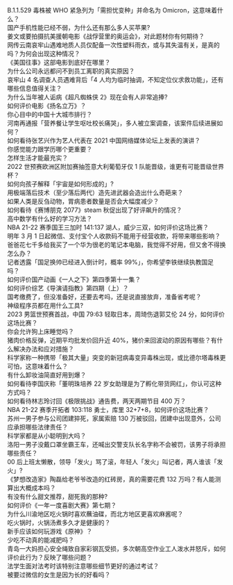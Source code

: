 B.1.1.529 毒株被 WHO 紧急列为「需担忧变种」并命名为 Omicron，这意味着什么？  
国产手机性能已经不弱，为什么还有那么多人买苹果?  
姜文或要拍摄抗美援朝电影《战俘营里的奥运会》，对此题材你有何期待？  
网传云南哀牢山遇难地质人员仅配备一次性塑料雨衣，或与其失温有关，是真的吗？为何会出现这种情况？  
《美国往事》这部电影到底好在哪里？  
为什么公司永远都问不到员工离职的真实原因？  
哀牢山 4 名调查人员遇难背后「4 人均为临时抽调，不知定位仪求救功能」，还有哪些信息值得关注？  
为什么当年被人诟病《超凡蜘蛛侠 2》现在会有人非常追捧?  
如何评价电影《扬名立万》？  
你心目中的中国十大城市排行？  
河南再通报「营养餐让学生呕吐校长痛哭」，多人被立案调查，该案件后续进展如何？  
如何看待张艺兴作为艺人代表在 2021 中国网络媒体论坛上发表的演讲？  
你感觉能力跟学历哪个更重要？  
怎样生活才能最充实？  
2022 世预赛欧洲区附加赛抽签意大利葡萄牙仅 1 队能晋级，谁更有可能晋级世界杯？  
如何向孩子解释「宇宙是如何形成的」?  
用极端落后技术（至少落后两代）造先进武器会造出什么奇葩来？  
如果人类是反刍动物，胃病患者数量是否会大幅度减少？  
如何看待《赛博朋克 2077》steam 秋促出现了好评飙升的情况？  
高中数学有什么好的学习方法？  
NBA 21-22 赛季国王三加时 141:137 湖人，威少三双，如何评价这场比赛？  
明年 3 月 1 日起微信、支付宝个人收款码不能用于经营收款，将带来哪些影响？  
爸爸花七千多给我买了一个华为很老的笔记本电脑，我觉得不好用，但又舍不得换怎么办？  
记者透露「国足换帅已经进入倒计时，概率 99%」，你希望李铁继续执教国足吗？  
如何评价国产动画《一人之下》第四季第十一集？  
如何评价综艺《导演请指教》第四期（上）？  
国考缴费了，但没准备好，还要去考吗，还是说直接放弃，准备省考呢？  
神级程序员都在用什么工具?  
2023 男篮世预赛首战，中国 79:63 轻取日本，周琦伤退郭艾伦 24 分，如何评价这场比赛？  
你会允许狗上床睡觉吗？  
猪肉价格反弹，近期平均批发价回升近 40%，猪价来回波动的原因有哪些？有什么解决办法和应对措施？  
科学家称一种携带「极其大量」突变的新冠病毒变异毒株出现，或比德尔塔毒株更可怕，这意味着什么？  
有什么卸妆油简直好用到爆？  
如何看待李国庆称「董明珠培养 22 岁女助理是为了孵化带货网红」，你认可这种方式吗？  
如何看待林志玲讨回《极限挑战》通告费，两天两期节目 400 万？  
NBA 21-22 赛季开拓者 103:118 勇士，库里 32+7+8，如何评价这场比赛？  
苏州一男子参与公司团建猝死，家属索赔 130 万被驳回，团建中出现意外，公司应承担哪些法律责任？  
科学家都是从小聪明到大吗？  
洛阳一男子没戴口罩坐霸王车，还喊出交警支队长名字称不会被罚，该男子将承担哪些责任？  
00 后上班太懒散，领导「发火」骂了滚，年轻人「发火」叫记者，两人谁该「发火」?  
《梦想改造家》陶磊给老爷爷改造的红砖房，真的需要花费 132 万吗？有人能测算出大概成本吗？  
有没有什么甜文推荐，甜死我的那种?  
如何评价《一年一度喜剧大赛》第七期？  
为什么川渝地区吃火锅时喜欢蘸油碟，而北方地区更喜欢麻酱呢？  
吃火锅时，火锅汤煮多久才是健康的？  
新手应该如何玩游戏《原神》？  
少吃不动真的能减肥吗？  
青岛一大妈担心安全绳致自家彩钢瓦受损，多次朝高空作业工人泼水并怒斥，如何评价此行为？反映了哪些问题？  
法学生面对法考时该特别注意哪些细节更好的通过考试？  
被要过微信的女生是因为长的好看吗？  
